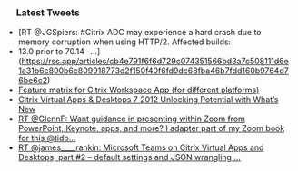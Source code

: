 <h3><a href="https://twitter.com/endi24"><img height=16 src="https://upload.wikimedia.org/wikipedia/sco/9/9f/Twitter_bird_logo_2012.svg"></a> Latest Tweets</h3>

<!-- BLOG-POST-LIST:START -->
- [RT @JGSpiers: #Citrix ADC may experience a hard crash due to memory corruption when using HTTP/2. Affected builds:
- 13.0 prior to 70.14
-…](https://rss.app/articles/cb4e791f6f6d729c074351566bd3a7c508111d6e1a31b6e890b6c809918773d2f150f40f6fd9dc68fba46b7fdd160b9764d76be6c2)
- [Feature matrix for Citrix Workspace App (for different platforms)](https://rss.app/articles/cb4e791f6f6d729c074351566bd3a7c508111d6e1a31b6e890b6c809918773d2f150f40f6fd9df60f4a76b7bda160c9568d261e5c2)
- [Citrix Virtual Apps & Desktops 7 2012 Unlocking Potential with What’s New](https://rss.app/articles/cb4e791f6f6d729c074351566bd3a7c508111d6e1a31b6e890b6c809918773d2f150f40f6fd9df60f5a6637bdd140b9462d769e6c4)
- [RT @GlennF: Want guidance in presenting within Zoom from PowerPoint, Keynote, apps, and more? I adapter part of my Zoom book for this @tidb…](https://rss.app/articles/cb4e791f6f6d729c074351566bd3a7c508111d6e1a31b6e890b6c809918773d2f150f40f6fd9df60f7a1697fdb14069066d16ce9c0)
- [RT @james____rankin: Microsoft Teams on Citrix Virtual Apps and Desktops, part #2 – default settings and JSON wrangling …](https://rss.app/articles/cb4e791f6f6d729c074351566bd3a7c508111d6e1a31b6e890b6c809918773d2f150f40f6fd9df6df7a46f74d7170a9367d36ee0c0)
<!-- BLOG-POST-LIST:END -->
